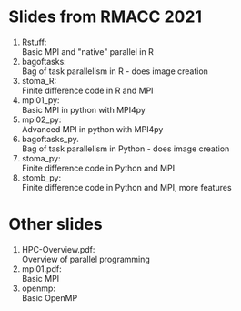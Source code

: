 # Slides from RMACC 2021
1. Rstuff:<br>Basic MPI and "native" parallel in R
1. bagoftasks:<br>Bag of task parallelism in R - does image creation
1. stoma_R:<br>Finite difference code in R and MPI
1. mpi01_py:<br>Basic MPI in python with MPI4py
1. mpi02_py:<br>Advanced MPI in python with MPI4py
1. bagoftasks_py.<br>Bag of task parallelism in Python - does image creation
1. stoma_py:<br>Finite difference code in Python and MPI
1. stomb_py:<br>Finite difference code in Python and MPI, more features

# Other slides
1. HPC-Overview.pdf:<br>Overview of parallel programming
1. mpi01.pdf:<br>Basic MPI
1. openmp:<br>Basic OpenMP
